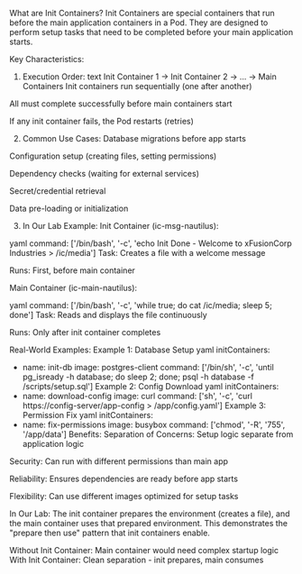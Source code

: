 What are Init Containers?
Init Containers are special containers that run before the main application containers in a Pod. They are designed to perform setup tasks that need to be completed before your main application starts.

Key Characteristics:
1. Execution Order:
text
Init Container 1 → Init Container 2 → ... → Main Containers
Init containers run sequentially (one after another)

All must complete successfully before main containers start

If any init container fails, the Pod restarts (retries)

2. Common Use Cases:
Database migrations before app starts

Configuration setup (creating files, setting permissions)

Dependency checks (waiting for external services)

Secret/credential retrieval

Data pre-loading or initialization

3. In Our Lab Example:
Init Container (ic-msg-nautilus):

yaml
command: ['/bin/bash', '-c', 'echo Init Done - Welcome to xFusionCorp Industries > /ic/media']
Task: Creates a file with a welcome message

Runs: First, before main container

Main Container (ic-main-nautilus):

yaml
command: ['/bin/bash', '-c', 'while true; do cat /ic/media; sleep 5; done']
Task: Reads and displays the file continuously

Runs: Only after init container completes

Real-World Examples:
Example 1: Database Setup
yaml
initContainers:
- name: init-db
  image: postgres-client
  command: ['/bin/sh', '-c', 'until pg_isready -h database; do sleep 2; done; psql -h database -f /scripts/setup.sql']
Example 2: Config Download
yaml
initContainers:
- name: download-config
  image: curl
  command: ['sh', '-c', 'curl https://config-server/app-config > /app/config.yaml']
Example 3: Permission Fix
yaml
initContainers:
- name: fix-permissions
  image: busybox
  command: ['chmod', '-R', '755', '/app/data']
Benefits:
Separation of Concerns: Setup logic separate from application logic

Security: Can run with different permissions than main app

Reliability: Ensures dependencies are ready before app starts

Flexibility: Can use different images optimized for setup tasks

In Our Lab:
The init container prepares the environment (creates a file), and the main container uses that prepared environment. This demonstrates the "prepare then use" pattern that init containers enable.

Without Init Container: Main container would need complex startup logic
With Init Container: Clean separation - init prepares, main consumes

